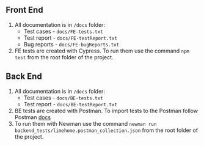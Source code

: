 ## Front End
1. All documentation is in `/docs` folder:
   - Test cases - `docs/FE-tests.txt`
   - Test report - `docs/FE-testReport.txt`
   - Bug reports - `docs/FE-bugReports.txt`
2. FE tests are created with Cypress. To run them use the command `npm test` from the root folder of the project.  

## Back End
1. All documentation is in `/docs` folder:
   - Test cases - `docs/BE-tests.txt`
   - Test report - `docs/BE-testReport.txt`
2. BE tests are created with Postman. To import tests to the Postman follow Postman [docs](https://learning.postman.com/docs/getting-started/importing-and-exporting-data/#importing-postman-data)
3. To run them with Newman use the command `newman run backend_tests/limehome.postman_collection.json` from the root folder of the project.  
